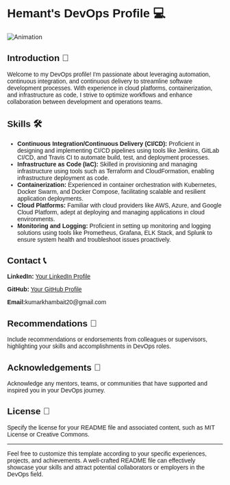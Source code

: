 <h1 style="font-family: Arial, sans-serif;"> Hemant's DevOps Profile 💻</h1>
<img src="https://res.cloudinary.com/practicaldev/image/fetch/s--xAAdUtiT--/c_imagga_scale,f_auto,fl_progressive,h_500,q_66,w_1000/https://dev-to-uploads.s3.amazonaws.com/i/zu5cr0j2qczswka4wh39.gif" alt="Animation">

<h2 style="font-family: Arial, sans-serif;">Introduction 🚀</h2>
<p style="font-family: Arial, sans-serif;">Welcome to my DevOps profile! I'm passionate about leveraging automation, continuous integration, and continuous delivery to streamline software development processes. With experience in cloud platforms, containerization, and infrastructure as code, I strive to optimize workflows and enhance collaboration between development and operations teams.</p>

<h2 style="font-family: Arial, sans-serif;">Skills 🛠️</h2>
<ul style="font-family: Arial, sans-serif;">
    <li><strong>Continuous Integration/Continuous Delivery (CI/CD):</strong> Proficient in designing and implementing CI/CD pipelines using tools like Jenkins, GitLab CI/CD, and Travis CI to automate build, test, and deployment processes.</li>
    <li><strong>Infrastructure as Code (IaC):</strong> Skilled in provisioning and managing infrastructure using tools such as Terraform and CloudFormation, enabling infrastructure deployment as code.</li>
    <li><strong>Containerization:</strong> Experienced in container orchestration with Kubernetes, Docker Swarm, and Docker Compose, facilitating scalable and resilient application deployments.</li>
    <li><strong>Cloud Platforms:</strong> Familiar with cloud providers like AWS, Azure, and Google Cloud Platform, adept at deploying and managing applications in cloud environments.</li>
    <li><strong>Monitoring and Logging:</strong> Proficient in setting up monitoring and logging solutions using tools like Prometheus, Grafana, ELK Stack, and Splunk to ensure system health and troubleshoot issues proactively.</li>
</ul>


<h2 style="font-family: Arial, sans-serif;">Contact 📞</h2>
<p style="font-family: Arial, sans-serif;"><strong>LinkedIn:</strong> <a href="https://www.linkedin.com/in/hemant-khambait-96ab12206/">Your LinkedIn Profile</a></p>
<p style="font-family: Arial, sans-serif;"><strong>GitHub:</strong> <a href="https://github.com/He-mant9">Your GitHub Profile</a></p>
<p style="font-family: Arial, sans-serif;"><strong>Email:</strong>kumarkhambait20@gmail.com</p>

<h2 style="font-family: Arial, sans-serif;">Recommendations 🌟</h2>
<p style="font-family: Arial, sans-serif;">Include recommendations or endorsements from colleagues or supervisors, highlighting your skills and accomplishments in DevOps roles.</p>

<h2 style="font-family: Arial, sans-serif;">Acknowledgements 🙏</h2>
<p style="font-family: Arial, sans-serif;">Acknowledge any mentors, teams, or communities that have supported and inspired you in your DevOps journey.</p>

<h2 style="font-family: Arial, sans-serif;">License 📝</h2>
<p style="font-family: Arial, sans-serif;">Specify the license for your README file and associated content, such as MIT License or Creative Commons.</p>

---
<p style="font-family: Arial, sans-serif;">Feel free to customize this template according to your specific experiences, projects, and achievements. A well-crafted README file can effectively showcase your skills and attract potential collaborators or employers in the DevOps field.</p>
